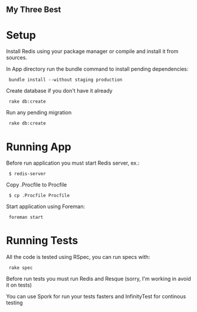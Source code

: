 My Three Best
-------------


Setup
=======
Install Redis using your package manager or compile and install it from
sources.

In App directory run the bundle command to install pending dependencies:

     bundle install --without staging production

Create database if you don't have it already

     rake db:create

Run any pending migration

     rake db:create


Running App
============
Before run application you must start Redis server, ex.:

     $ redis-server

Copy .Procfile to Procfile

     $ cp .Procfile Procfile

Start application using Foreman:

     foreman start

Running Tests
==============
All the code is tested using RSpec, you can run specs with:

     rake spec

Before run tests you must run Redis and Resque (sorry, I'm working in
avoid it on tests)

You can use Spork for run your tests fasters and InfinityTest for
continous testing
